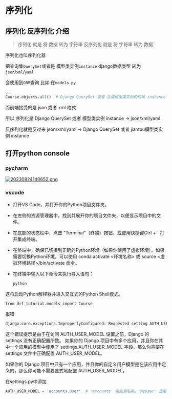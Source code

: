# 序列化
## 序列化 反序列化 介绍
> 序列化 就是 将 数据 转为 字符串
> 反序列化 就是 将 字符串 转为 数据

序列化也叫序列化器

把查询集`QuerySet`或者是 模型类实例`instance`
django数据类型 转为 `json`/`xml`/`yaml`

会使用到`ORM`查询
比如 在`models.py`

```python
...
Course.objects.all()  # Django QuerySet 或者 生成模型类实例的时候 instance
```

而前端接受的是 json 或者 xml 格式

所以 序列化是  Django QuerySet 或者 模型类实例  instance → json/xml/yaml

反序列化就是反过来 json/xml/yaml → Django QuerySet 或者 jiantou模型类实例 instance

## 打开python console 
### pycharm 

[![20230824140652.png](https://i.postimg.cc/mkXndcw9/20230824140652.png)](https://postimg.cc/JHXK0zS7)

### vscode 
- 打开VS Code，并打开你的Python项目文件夹。

- 在左侧的资源管理器中，找到并展开你的项目文件夹，以便显示项目中的文件。

- 在底部的状态栏中，点击 "Terminal"（终端）按钮，或使用快捷键Ctrl + ` 打开集成终端。

- 在终端中，确保已切换到正确的Python环境（如果你使用了虚拟环境）。如果需要切换Python环境，可以使用 conda activate <环境名称> 或 source <虚拟环境路径>/bin/activate 命令。

- 在终端中输入以下命令来执行导入语句：
  ```python
  python
  ```

这将启动Python解释器并进入交互式的Python Shell模式。
```sh
from drf_tutorial.models import Course
```
报错
```sh
django.core.exceptions.ImproperlyConfigured: Requested setting AUTH_USER_MODEL, but settings are not configured. You must either define the environment variable DJANGO_SETTINGS_MODULE or call settings.configure() before accessing settings.
```
这个错误提示是由于在访问 AUTH_USER_MODEL 设置之前，Django 的 settings 没有正确配置所致。
如果你的 Django 项目中有多个应用，并且你在其中一个应用的模型中使用了 settings.AUTH_USER_MODEL 字段，那么你需要在 settings 文件中正确配置 AUTH_USER_MODEL。

如果你的 Django 项目中只有一个应用，并且你的自定义用户模型是在该应用中定义的，那么你可能不需要显式地配置 AUTH_USER_MODEL。

在settings.py中添加
```python
AUTH_USER_MODEL = 'accounts.User'  # 'accounts' 是应用名称，'MyUser' 是用户模型名称
```